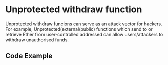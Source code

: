 # Unprotected withdraw function

Unprotected withdraw funcions can serve as an attack vector for hackers. For example, Unprotected(external/public) functions which send to or retrieve Ether from user-controlled addressed can allow users/attackers to withdraw unauthorised funds.

## Code Example
